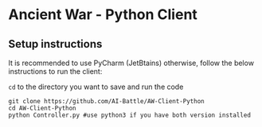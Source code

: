 # Ancient War - Python Client

## Setup instructions

It is recommended to use PyCharm (JetBtains) otherwise, follow the below instructions to run the client:

`cd` to the directory you want to save and run the code

```
git clone https://github.com/AI-Battle/AW-Client-Python
cd AW-Client-Python
python Controller.py #use python3 if you have both version installed
```
